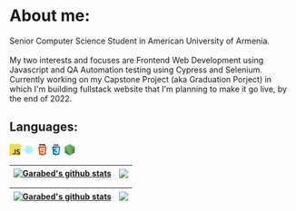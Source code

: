 # About me:

Senior Computer Science Student in American University of Armenia.
<br>
<br>
My two interests and focuses are Frontend Web Development using Javascript and QA Automation testing using Cypress and Selenium.
<br>
Currently working on my Capstone Project (aka Graduation Porject) in which I'm building fullstack website that I'm planning to make it go live, by the end of 2022.

## Languages:
<code><img height="20" src="https://raw.githubusercontent.com/github/explore/80688e429a7d4ef2fca1e82350fe8e3517d3494d/topics/javascript/javascript.png"></code>
<code><img height="20" src="https://raw.githubusercontent.com/github/explore/80688e429a7d4ef2fca1e82350fe8e3517d3494d/topics/react/react.png"></code>
<code><img height="20" src="https://raw.githubusercontent.com/github/explore/80688e429a7d4ef2fca1e82350fe8e3517d3494d/topics/html/html.png"></code>
<code><img height="20" src="https://raw.githubusercontent.com/github/explore/80688e429a7d4ef2fca1e82350fe8e3517d3494d/topics/css/css.png"></code>
<code><img height="20" src="https://raw.githubusercontent.com/github/explore/80688e429a7d4ef2fca1e82350fe8e3517d3494d/topics/nodejs/nodejs.png"></code> 

| <a href="https://github.com/garabed99/github-readme-stats"><img align="center" src="https://github-readme-stats.vercel.app/api?username=garabed99&show_icons=true&theme=algolia&" alt="Garabed's github stats" /></a> | <a href="https://github.com/garabed99/github-readme-stats"><img align="center" src="https://github-readme-stats.vercel.app/api?username=garabed99&show_icons=true&theme=algolia&include_all_commits=true&count_private=true&custom_title=Garabed-Baghsarian's-GitHub-Overall-Stats" /></a> |
| ------------- | ------------- |




| <a href="https://github.com/garabed99/github-readme-stats"><img align="center" src="https://github-readme-stats.vercel.app/api/top-langs/?username=garabed99&layout=compact&theme=algolia" alt="Garabed's github stats" /></a> | <a href="https://github.com/garabed99/github-readme-stats"><img align="center" src="https://github-profile-summary-cards.vercel.app/api/cards/profile-details?username=garabed99&theme=solarized_dark" /></a> |
| ------------- | ------------- |


<!-- ========================================================================================================================================================= -->

<!-- [![Garabed's GitHub stats](https://github-readme-stats.vercel.app/api?username=garabed99&show_icons=true&theme=algolia&)](https://github.com/garabed99/github-readme-stats)

[![Garabed's GitHub overall stats](https://github-readme-stats.vercel.app/api?username=garabed99&show_icons=true&theme=algolia&include_all_commits=true&count_private=true&custom_title=Garabed-Baghsarian's-GitHub-Overall-Stats)](https://github.com/garabed99/github-readme-stats) -->

<!-- ========================================================================================================================================================= -->

<!-- 
[![Top Langs](https://github-readme-stats.vercel.app/api/top-langs/?username=garabed99&layout=compact&theme=algolia)](https://github.com/garabed99/github-readme-stats)

![Garabed's commits graph](https://github-profile-summary-cards.vercel.app/api/cards/profile-details?username=garabed99&theme=solarized_dark) -->

